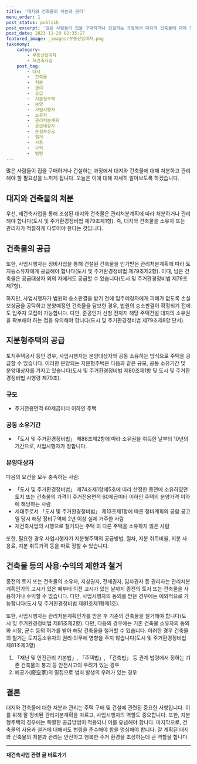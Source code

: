 ```yaml
---
title: '대지와 건축물의 처분과 관리'
menu_order: 1
post_status: publish
post_excerpt: '많은 사람들이 집을 구매하거나 건설하는 과정에서 대지와 건축물에 대해 처분하고 관리해야 할 필요성을 느끼게 됩니다. 오늘은 이에 대해 자세히 알아보도록 하겠습니다.'
post_date: 2023-11-29 02:35:27
featured_image: _images/부동산임대차.png
taxonomy:
    category:
        - 부동산임대차
        - 재건축사업
    post_tag:
        - 대지
        -  건축물
        -  처분
        -  관리
        -  공급
        -  지분형주택
        -  분양
        -  사업시행자
        -  소유자
        -  관리처분계획
        -  공급대상자
        -  손실보상금
        -  철거
        -  사용
        -  수익
        -  법령
---
```



많은 사람들이 집을 구매하거나 건설하는 과정에서 대지와 건축물에 대해 처분하고 관리해야 할 필요성을 느끼게 됩니다. 오늘은 이에 대해 자세히 알아보도록 하겠습니다.

## 대지와 건축물의 처분
우선, 재건축사업을 통해 조성된 대지와 건축물은 관리처분계획에 따라 처분하거나 관리해야 합니다(도시 및 주거환경정비법 제79조제1항). 즉, 대지와 건축물을 소유자 또는 관리자가 적절하게 다루어야 한다는 것입니다.

## 건축물의 공급
또한, 사업시행자는 정비사업을 통해 건설된 건축물을 인가받은 관리처분계획에 따라 토지등소유자에게 공급해야 합니다(도시 및 주거환경정비법 제79조제2항). 이때, 남은 건축물은 공급대상자 외의 자에게도 공급할 수 있습니다(도시 및 주거환경정비법 제79조제7항).

하지만, 사업시행자가 법원의 승소판결을 받기 전에 입주예정자에게 피해가 없도록 손실보상금을 공탁하고 분양예정인 건축물을 담보한 경우, 법원의 승소판결이 확정되기 전에도 입주자 모집이 가능합니다. 다만, 준공인가 신청 전까지 해당 주택건설 대지의 소유권을 확보해야 하는 점을 유의해야 합니다(도시 및 주거환경정비법 제79조제8항 단서).

## 지분형주택의 공급
토지주택공사 등인 경우, 사업시행자는 분양대상자와 공동 소유하는 방식으로 주택을 공급할 수 있습니다. 이러한 분양되는 지분형주택은 다음과 같은 규모, 공동 소유기간 및 분양대상자를 가지고 있습니다(도시 및 주거환경정비법 제80조제1항 및 도시 및 주거환경정비법 시행령 제70조).

### 규모
- 주거전용면적 60제곱미터 이하인 주택

### 공동 소유기간
- 「도시 및 주거환경정비법」 제86조제2항에 따라 소유권을 취득한 날부터 10년의 기간으로, 사업시행자가 정합니다.

### 분양대상자
다음의 요건을 모두 충족하는 사람:
- 「도시 및 주거환경정비법」 제74조제1항제5호에 따라 산정한 종전에 소유하였던 토지 또는 건축물의 가격이 주거전용면적 60제곱미터 이하인 주택의 분양가격 이하에 해당하는 사람
- 세대주로서 「도시 및 주거환경정비법」 제13조제1항에 따른 정비계획의 공람 공고일 당시 해당 정비구역에 2년 이상 실제 거주한 사람
- 재건축사업의 시행으로 철거되는 주택 외 다른 주택을 소유하지 않은 사람

또한, 필요한 경우 사업시행자가 지분형주택의 공급방법, 절차, 지분 취득비율, 지분 사용료, 지분 취득가격 등을 따로 정할 수 있습니다.

## 건축물 등의 사용·수익의 제한과 철거
종전의 토지 또는 건축물의 소유자, 지상권자, 전세권자, 임차권자 등 권리자는 관리처분계획인가의 고시가 있은 때부터 이전 고시가 있는 날까지 종전의 토지 또는 건축물을 사용하거나 수익할 수 없습니다. 다만, 사업시행자의 동의를 받은 경우에는 예외적으로 가능합니다(도시 및 주거환경정비법 제81조제1항제1호).

또한, 사업시행자는 관리처분계획인가를 받은 후 기존의 건축물을 철거해야 합니다(도시 및 주거환경정비법 제81조제2항). 다만, 다음의 경우에는 기존 건축물 소유자의 동의와 시장, 군수 등의 허가를 받아 해당 건축물을 철거할 수 있습니다. 이러한 경우 건축물의 철거는 토지등소유자의 권리·의무에 영향을 주지 않습니다(도시 및 주거환경정비법 제81조제3항).

1. 「재난 및 안전관리 기본법」, 「주택법」, 「건축법」 등 관계 법령에서 정하는 기존 건축물의 붕괴 등 안전사고의 우려가 있는 경우
2. 폐공가(廢空家)의 밀집으로 범죄 발생의 우려가 있는 경우

## 결론
대지와 건축물에 대한 처분과 관리는 주택 구매 및 건설에 관련된 중요한 사항입니다. 이를 위해 잘 정비된 관리처분계획을 따르고, 사업시행자의 역할도 중요합니다. 또한, 지분형주택의 경우에는 특별한 공급방법이 적용되니 이를 유념해야 합니다. 마지막으로, 건축물의 사용과 철거에 대해서도 법령을 준수해야 함을 명심해야 합니다. 잘 계획된 대지와 건축물의 처분과 관리는 안전하고 행복한 주거 환경을 조성하는데 큰 역할을 합니다.
<!-- wp:separator -->
<hr class="wp-block-separator has-alpha-channel-opacity"/>
<!-- /wp:separator -->

<!-- wp:group {"backgroundColor":"base","layout":{"type":"constrained"}} -->
<div class="wp-block-group has-base-background-color has-background"><!-- wp:paragraph {"align":"center","fontSize":"medium"} -->
<p class="has-text-align-center has-large-font-size"><strong>재건축사업 관련 글 바로가기</strong></p>
<!-- /wp:paragraph -->


<!-- wp:latest-posts
{"categories":[{"id":27267,"count":19,"description":"","link":"https://uknowlaw.com/category/%ec%9e%ac%ea%b1%b4%ec%b6%95%ec%82%ac%ec%97%85/","name":"재건축사업","slug":"재건축사업","taxonomy":"category","parent":0,"meta":[],"_links":{"self":[{"href":"https://uknowlaw.com/wp-json/wp/v2/categories/27267"}],"collection":[{"href":"https://uknowlaw.com/wp-json/wp/v2/categories"}],"about":[{"href":"https://uknowlaw.com/wp-json/wp/v2/taxonomies/category"}],"wp:post_type":[{"href":"https://uknowlaw.com/wp-json/wp/v2/posts?categories=27267"}],"curies":[{"name":"wp","href":"https://api.w.org/{rel}","templated":true}]}}],"postsToShow":100,"excerptLength":28,"postLayout":"grid","columns":2,"featuredImageAlign":"left","featuredImageSizeSlug":"large","fontSize":"small"} /--></div>
<!-- /wp:group -->